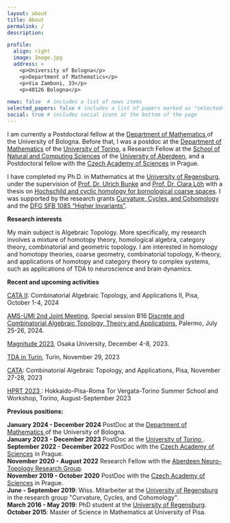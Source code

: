 ```yaml
---
layout: about
title: About
permalink: /
description:  

profile:
  align: right
  image: Image.jpg
  address: >
    <p>University of Bologna</p>
    <p>Department of Mathematics</p>
    <p>Via Zamboni, 33</p>
    <p>40126 Bologna</p>

news: false  # includes a list of news items
selected_papers: false # includes a list of papers marked as "selected={true}"
social: true # includes social icons at the bottom of the page
---
```


I am currently a Postdoctoral fellow at the <a href="https://matematica.unibo.it/it/dipartimento"> Department of Mathematics </a> of the University of Bologna. Before that, I was a postdoc at the  <a href="https://www.dipmatematica.unito.it/do/home.pl"> Department of Mathematics</a> of the 
<a href="https://www.unito.it/"> University of Torino</a>, a Research Fellow  at the
 <a href="https://www.abdn.ac.uk/ncs/index.php"> School of Natural and Computing Sciences</a> 
of the <a href="https://www.abdn.ac.uk/"> University of Aberdeen</a>, and a Postdoctoral fellow with the
<a href="http://www.avcr.cz/cs/"> Czech Academy of Sciences</a> in Prague. 


I have completed my Ph.D. in Mathematics at the <a href="http://www.uni-regensburg.de/index.html.en"> University of Regensburg</a>, 
under the supervision of 
<a href="http://www.uni-regensburg.de/Fakultaeten/nat_Fak_I/Bunke/index.html"> Prof. Dr. Ulrich Bunke</a> and 
<a href="http://www.mathematik.uni-r.de/loeh/"> Prof. Dr. Clara L&ouml;h</a> with a thesis on <a href="https://epub.uni-regensburg.de/40219/"> Hochschild and cyclic homology for bornological coarse spaces</a>. I was supported by the research grants
	<a href="http://www-app.uni-regensburg.de/Fakultaeten/MAT/GK/index.php/Main_Page"> Curvature, Cycles, and Cohomology</a> and 
	the <a href="http://www-cgi.uni-regensburg.de/Fakultaeten/MAT/sfb-higher-invariants/index.php/SFB1085"> 
	DFG SFB 1085 &#8220;Higher Invariants&#8221;</a>. 
	
	
<b>Research interests</b>	

My main subject is Algebraic Topology. More specifically, my research involves a mixture of homotopy
theory, homological algebra, category theory, combinatorial and geometric topology.
I am interested in homology and homotopy theories, coarse geometry, combinatorial topology, K-theory, and applications of homotopy and category theory to complex systems, such as applications of TDA to neuroscience and brain dynamics.

<b>Recent and upcoming activities</b>

<a href="http://www.crm.sns.it/event/532/index.html#title"> CATA II</a>: Combinatorial Algebraic Topology, and Applications II, Pisa, October 1-4, 2024

<a href="https://umi.dm.unibo.it/jm-umi-ams/social-events/"> AMS-UMI 2nd Joint Meeting</a>, Special session B16 <a href="https://sites.google.com/cimat.mx/umi-ams-discrete-alg-top/inicio?authuser=0"> Discrete and Combinatorial 
Algebraic Topology, 
Theory and Applications</a>, Palermo, July 25-26, 2024.

<a href="https://sites.google.com/view/magnitude2023/home?authuser=0"> Magnitude 2023</a>, Osaka University,  December 4-8, 2023.

<a href="https://sites.google.com/view/tdainturin/home-page"> TDA in Turin</a>, Turin, November 29, 2023

<a href="http://www.crm.sns.it/event/523/index.html#title"> CATA</a>: Combinatorial Algebraic Topology, and Applications, Pisa, November 27-28, 2023


<a href="https://sites.google.com/view/2023hprt/home?authuser=0"> HPRT 2023 </a>: Hokkaido-Pisa-Roma Tor Vergata-Torino Summer School and Workshop, Torino, August-September 2023



<!-- <p>  Here you can find my <a href="CV.pdf">CV</a>. -->

<p class=naka><b>Previous positions:</b></p>
<b>January 2024 - December 2024</b> PostDoc at the <a href="https://matematica.unibo.it/it/dipartimento"> Department of Mathematics </a> of the University of Bologna.
<br>
<b>January 2023 - December 2023</b> PostDoc at the  <a href="https://www.unito.it/"> University of Torino </a>.
<br>
<b>September 2022 - December 2022</b> PostDoc with the <a href="http://www.avcr.cz/cs/"> Czech Academy of Sciences</a> in Prague.
<br>
<b>November 2020 - August 2022</b> Research Fellow with the <a href="https://www.abdn.ac.uk/ncs/departments/mathematics/ntg-1156.php"> Aberdeen Neuro-Topology Research Group</a>.
<br>
<b>November 2019 - October 2020</b> PostDoc with the <a href="http://www.avcr.cz/cs/"> Czech Academy of Sciences</a> in Prague.
<br>
<b>June - September 2019</b>: Wiss. Mitarbeiter at the <a href="http://www.uni-regensburg.de/index.html.en"> University of Regensburg</a> in the research group "Curvature, Cycles, and Cohomology".
<br>
<b>March 2016 - May 2019</b>: PhD student at the <a href="http://www.uni-regensburg.de/index.html.en"> University of Regensburg</a>.
<br>
<b>October 2015</b>: Master of Science in Mathematics at  University of Pisa.
<!--  <br>
<b>July 2012</b>: Bachelor of Science in Mathematics at University of Pisa. -->
<p>

